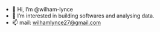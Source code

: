 - 👋 Hi, I’m @wilham-lynce
- 👀 I’m interested in building softwares and analysing data.
- 📫 mail: wilhamlynce27@gmail.com 

<!---
wilham-lynce/wilham-lynce is a ✨ special ✨ repository because its `README.md` (this file) appears on your GitHub profile.
You can click the Preview link to take a look at your changes.
--->
